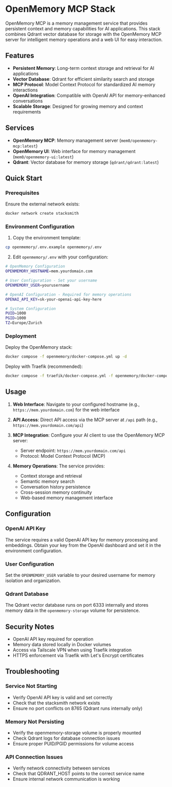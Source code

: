 # OpenMemory MCP Stack

OpenMemory MCP is a memory management service that provides persistent context and memory capabilities for AI applications. This stack combines Qdrant vector database for storage with the OpenMemory MCP server for intelligent memory operations and a web UI for easy interaction.

## Features

- **Persistent Memory**: Long-term context storage and retrieval for AI applications
- **Vector Database**: Qdrant for efficient similarity search and storage
- **MCP Protocol**: Model Context Protocol for standardized AI memory interactions
- **OpenAI Integration**: Compatible with OpenAI API for memory-enhanced conversations
- **Scalable Storage**: Designed for growing memory and context requirements

## Services

- **OpenMemory MCP**: Memory management server (`mem0/openmemory-mcp:latest`)
- **OpenMemory UI**: Web interface for memory management (`mem0/openmemory-ui:latest`)
- **Qdrant**: Vector database for memory storage (`qdrant/qdrant:latest`)

## Quick Start

### Prerequisites

Ensure the external network exists:
```bash
docker network create stacksmith
```

### Environment Configuration

1. Copy the environment template:
```bash
cp openmemory/.env.example openmemory/.env
```

2. Edit `openmemory/.env` with your configuration:
```bash
# OpenMemory Configuration
OPENMEMORY_HOSTNAME=mem.yourdomain.com

# User Configuration - Set your username
OPENMEMORY_USER=yourusername

# OpenAI Configuration - Required for memory operations
OPENAI_API_KEY=sk-your-openai-api-key-here

# System Configuration
PUID=1000
PGID=1000
TZ=Europe/Zurich
```

### Deployment

Deploy the OpenMemory stack:
```bash
docker compose -f openmemory/docker-compose.yml up -d
```

Deploy with Traefik (recommended):
```bash
docker compose -f traefik/docker-compose.yml -f openmemory/docker-compose.yml up -d
```

## Usage

1. **Web Interface**: Navigate to your configured hostname (e.g., `https://mem.yourdomain.com`) for the web interface

2. **API Access**: Direct API access via the MCP server at `/api` path (e.g., `https://mem.yourdomain.com/api`)

3. **MCP Integration**: Configure your AI client to use the OpenMemory MCP server:
   - Server endpoint: `https://mem.yourdomain.com/api`
   - Protocol: Model Context Protocol (MCP)

4. **Memory Operations**: The service provides:
   - Context storage and retrieval
   - Semantic memory search
   - Conversation history persistence
   - Cross-session memory continuity
   - Web-based memory management interface

## Configuration

### OpenAI API Key
The service requires a valid OpenAI API key for memory processing and embeddings. Obtain your key from the OpenAI dashboard and set it in the environment configuration.

### User Configuration
Set the `OPENMEMORY_USER` variable to your desired username for memory isolation and organization.

### Qdrant Database
The Qdrant vector database runs on port 6333 internally and stores memory data in the `openmemory-storage` volume for persistence.

## Security Notes

- OpenAI API key required for operation
- Memory data stored locally in Docker volumes
- Access via Tailscale VPN when using Traefik integration
- HTTPS enforcement via Traefik with Let's Encrypt certificates

## Troubleshooting

### Service Not Starting
- Verify OpenAI API key is valid and set correctly
- Check that the stacksmith network exists
- Ensure no port conflicts on 8765 (Qdrant runs internally only)

### Memory Not Persisting
- Verify the openmemory-storage volume is properly mounted
- Check Qdrant logs for database connection issues
- Ensure proper PUID/PGID permissions for volume access

### API Connection Issues
- Verify network connectivity between services
- Check that QDRANT_HOST points to the correct service name
- Ensure internal network communication is working